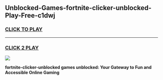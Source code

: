 
## Unblocked-Games-fortnite-clicker-unblocked-Play-Free-c1dwj
<h3>
<a href="https://premium76.site?title=fortnite-clicker-unblocked&ref=23A">CLICK TO PLAY</a></h3>
<hr>

<h3>
<a href="https://premium76.site?title=fortnite-clicker-unblocked&ref=23A">CLICK 2 PLAY</a>
  
</h3>

<a href="https://premium76.site?title=fortnite-clicker-unblocked&ref=23A"><img src="https://clearcache.store/games.png"></a>


**fortnite-clicker-unblocked games unblocked: Your Gateway to Fun and Accessible Online Gaming**
